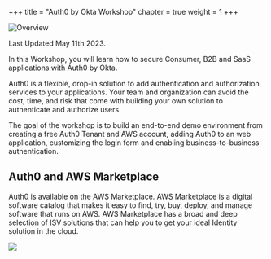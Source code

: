 +++
title = "Auth0 by Okta Workshop"
chapter = true
weight = 1
+++

![Overview](images/auth0_by_okta_logo.png)

Last Updated May 11th 2023.

In this Workshop, you will learn how to secure Consumer, B2B and SaaS applications with Auth0 by Okta.

Auth0 is a flexible, drop-in solution to add authentication and authorization services to your applications. Your team and organization can avoid the cost, time, and risk that come with building your own solution to authenticate and authorize users.

The goal of the workshop is to build an end-to-end demo environment from creating a free Auth0 Tenant and AWS account, adding Auth0 to an web application, customizing the login form and enabling business-to-business authentication.

## Auth0 and AWS Marketplace
Auth0 is available on the AWS Marketplace. AWS Marketplace is a digital software catalog that makes it easy to find, try, buy, deploy, and manage software that runs on AWS. AWS Marketplace has a broad and deep selection of ISV solutions that can help you to get your ideal Identity solution in the cloud.

<a href="https://aws.amazon.com/marketplace/pp/prodview-zrkhqreht5sw4?sr=0-1&ref_=beagle&applicationId=AWSMPContessa" target="_blank"><img src="images/available-in-awsmp-badge.png"></a>